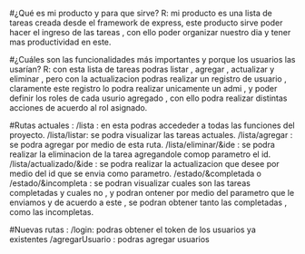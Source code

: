 #¿Qué es mi producto y para que sirve?
R: mi producto es una lista de tareas creada desde el framework de express, este producto sirve poder hacer el ingreso de las tareas , con ello poder organizar nuestro dia y tener mas productividad en este. 

#¿Cuáles son las funcionalidades más importantes y porque los usuarios las usarían?
R: con esta lista de tareas podras listar , agregar , actualizar y eliminar , pero con la actualizacion podras realizar un registro de usuario , claramente este registro lo podra realizar unicamente un admi , y poder definir los roles de cada usurio agregado , con ello podra realizar distintas acciones de acuerdo al rol asignado.

#Rutas actuales : 
/lista : en esta podras accededer a todas las funciones del proyecto.
/lista/listar: se podra visualizar las tareas actuales.
/lista/agregar : se podra agregar por medio de esta ruta. 
/lista/eliminar/&ide : se podra realizar la eliminacion de la tarea agregandole comop parametro el id.
/lista/actualizado/&ide : se podra realizar la actualizacion que desee por medio del id que se envia como parametro.
/estado/&completada  o /estado/&incompleta : se podran visualizar cuales son las tareas completadas y cuales no , y podran ontener por medio del parametro que le enviamos y de acuerdo a este , se podran obtener tanto las completadas , como las incompletas.

#Nuevas rutas : 
/login: podras obtener el token de los usuarios ya existentes
/agregarUsuario : podras agregar usuarios 
